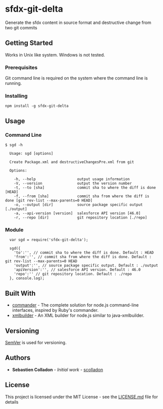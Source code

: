 # sfdx-git-delta

Generate the sfdx content in source format and destructive change from two git commits

## Getting Started

Works in Unix like system.
Windows is not tested.

### Prerequisites

Git command line is required on the system where the command line is running.

### Installing

```
npm install -g sfdx-git-delta
```

## Usage

### Command Line

```
$ sgd -h

  Usage: sgd [options]

  Create Package.xml and destructiveChangesPre.xml from git

  Options:

    -h, --help                   output usage information
    -V, --version                output the version number
    -t, --to [sha]               commit sha to where the diff is done [HEAD]
    -f, --from [sha]             commit sha from where the diff is done [git rev-list --max-parents=0 HEAD]
    -o, --output [dir]           source package specific output [./output]
    -a, --api-version [version]  salesforce API version [46.0]
    -r, --repo [dir]             git repository location [./repo]
```

### Module

```
  var sgd = require('sfdx-git-delta');

  sgd({
    'to':'', // commit sha to where the diff is done. Default : HEAD
    'from':'', // commit sha from where the diff is done. Default : git rev-list --max-parents=0 HEAD
    'output':'', // source package specific output. Default : ./output
    'apiVersion':'', // salesforce API version. Default : 46.0
    'repo':'' // git repository location. Default : ./repo
  }, console.log);
```


## Built With

* [commander](https://github.com/tj/commander.js/) - The complete solution for node.js command-line interfaces, inspired by Ruby's commander.
* [xmlbuilder](https://github.com/oozcitak/xmlbuilder-js) - An XML builder for node.js similar to java-xmlbuilder.

## Versioning

[SemVer](http://semver.org/) is used for versioning.

## Authors

* **Sebastien Colladon** - *Initial work* - [scolladon](https://github.com/scolladon)

## License

This project is licensed under the MIT License - see the [LICENSE.md](LICENSE.md) file for details
